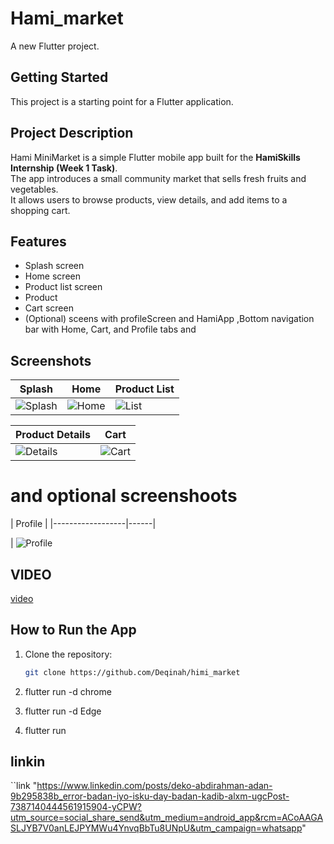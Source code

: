 # Hami_market

A new Flutter project.

## Getting Started

This project is a starting point for a Flutter application.


## Project Description
Hami MiniMarket is a simple Flutter mobile app built for the **HamiSkills Internship (Week 1 Task)**.  
The app introduces a small community market that sells fresh fruits and vegetables.  
It allows users to browse products, view details, and add items to a shopping cart.


##  Features
- Splash screen 
- Home screen 
- Product list screen   
- Product  
- Cart screen  
- (Optional) sceens with profileScreen and HamiApp ,Bottom navigation bar with Home, Cart, and Profile tabs and  



##  Screenshots
| Splash | Home | Product List |
|--------|-------|--------------|
| ![Splash](screenshots/splashscreen.jpg) | ![Home](screenshots/homescreen.jpg) | ![List](screenshots/productlist.jpg) |

| Product Details | Cart |
|------------------|------|
| ![Details](screenshots/productdetails.jpg) | ![Cart](screenshots/cart.jpg) |

# and optional screenshoots

| Profile |
|------------------|------|

| ![Profile](screenshots/profile.jpg) 

## VIDEO
 
[video](video/hamivideo.mp4) 


##  How to Run the App
1. Clone the repository:
   ```bash
   git clone https://github.com/Deqinah/himi_market

2. flutter run -d chrome

3. flutter run -d Edge

4. flutter run


## linkin


``link  "https://www.linkedin.com/posts/deko-abdirahman-adan-9b295838b_error-badan-iyo-isku-day-badan-kadib-alxm-ugcPost-7387140444561915904-yCPW?utm_source=social_share_send&utm_medium=android_app&rcm=ACoAAGASLJYB7V0anLEJPYMWu4YnvqBbTu8UNpU&utm_campaign=whatsapp"


